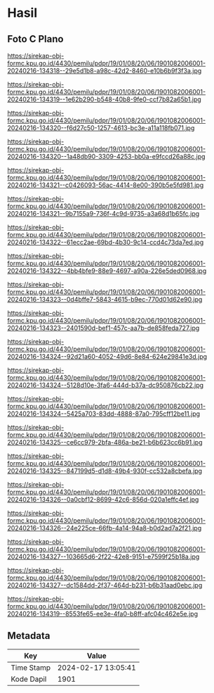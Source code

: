 # Hasil

## Foto C Plano

https://sirekap-obj-formc.kpu.go.id/4430/pemilu/pdpr/19/01/08/20/06/1901082006001-20240216-134318--29e5d1b8-a98c-42d2-8460-e10b6b9f3f3a.jpg

https://sirekap-obj-formc.kpu.go.id/4430/pemilu/pdpr/19/01/08/20/06/1901082006001-20240216-134319--1e62b290-b548-40b8-9fe0-ccf7b82a65b1.jpg

https://sirekap-obj-formc.kpu.go.id/4430/pemilu/pdpr/19/01/08/20/06/1901082006001-20240216-134320--f6d27c50-1257-4613-bc3e-a11a118fb071.jpg

https://sirekap-obj-formc.kpu.go.id/4430/pemilu/pdpr/19/01/08/20/06/1901082006001-20240216-134320--1a48db90-3309-4253-bb0a-e9fccd26a88c.jpg

https://sirekap-obj-formc.kpu.go.id/4430/pemilu/pdpr/19/01/08/20/06/1901082006001-20240216-134321--c0426093-56ac-4414-8e00-390b5e5fd981.jpg

https://sirekap-obj-formc.kpu.go.id/4430/pemilu/pdpr/19/01/08/20/06/1901082006001-20240216-134321--9b7155a9-736f-4c9d-9735-a3a68d1b65fc.jpg

https://sirekap-obj-formc.kpu.go.id/4430/pemilu/pdpr/19/01/08/20/06/1901082006001-20240216-134322--61ecc2ae-69bd-4b30-9c14-ccd4c73da7ed.jpg

https://sirekap-obj-formc.kpu.go.id/4430/pemilu/pdpr/19/01/08/20/06/1901082006001-20240216-134322--4bb4bfe9-88e9-4697-a90a-226e5ded0968.jpg

https://sirekap-obj-formc.kpu.go.id/4430/pemilu/pdpr/19/01/08/20/06/1901082006001-20240216-134323--0d4bffe7-5843-4615-b9ec-770d01d62e90.jpg

https://sirekap-obj-formc.kpu.go.id/4430/pemilu/pdpr/19/01/08/20/06/1901082006001-20240216-134323--2401590d-bef1-457c-aa7b-de858feda727.jpg

https://sirekap-obj-formc.kpu.go.id/4430/pemilu/pdpr/19/01/08/20/06/1901082006001-20240216-134324--92d21a60-4052-49d6-8e84-624e29841e3d.jpg

https://sirekap-obj-formc.kpu.go.id/4430/pemilu/pdpr/19/01/08/20/06/1901082006001-20240216-134324--5128d10e-3fa6-444d-b37a-dc950876cb22.jpg

https://sirekap-obj-formc.kpu.go.id/4430/pemilu/pdpr/19/01/08/20/06/1901082006001-20240216-134324--5425a703-83dd-4888-87a0-795cff12be11.jpg

https://sirekap-obj-formc.kpu.go.id/4430/pemilu/pdpr/19/01/08/20/06/1901082006001-20240216-134325--ce6cc979-2bfa-486a-be21-b6b623cc6b91.jpg

https://sirekap-obj-formc.kpu.go.id/4430/pemilu/pdpr/19/01/08/20/06/1901082006001-20240216-134325--847199d5-d1d8-49b4-930f-cc532a8cbefa.jpg

https://sirekap-obj-formc.kpu.go.id/4430/pemilu/pdpr/19/01/08/20/06/1901082006001-20240216-134326--0a0cbf12-8699-42c6-856d-020a1effc4ef.jpg

https://sirekap-obj-formc.kpu.go.id/4430/pemilu/pdpr/19/01/08/20/06/1901082006001-20240216-134326--24e225ce-66fb-4a14-94a8-b0d2ad7a2f21.jpg

https://sirekap-obj-formc.kpu.go.id/4430/pemilu/pdpr/19/01/08/20/06/1901082006001-20240216-134327--103665d6-2f22-42e8-9151-e7599f25b18a.jpg

https://sirekap-obj-formc.kpu.go.id/4430/pemilu/pdpr/19/01/08/20/06/1901082006001-20240216-134327--dc1584dd-2f37-464d-b231-b6b31aad0ebc.jpg

https://sirekap-obj-formc.kpu.go.id/4430/pemilu/pdpr/19/01/08/20/06/1901082006001-20240216-134319--8553fe65-ee3e-4fa0-b8ff-afc04c462e5e.jpg


## Metadata

| Key        | Value               |
| ---------- | ------------------- |
| Time Stamp | 2024-02-17 13:05:41 |
| Kode Dapil | 1901                |




